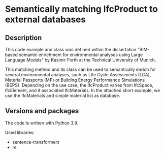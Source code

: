 # Semantically matching IfcProduct to external databases

## Description
This code example and class was defined within the dissertation 
"BIM-based semantic enrichment for environmental analyses using Large Language Models" 
by Kasimir Forth at the Technical University of Munich.

This matching method and its class can be used to semantically enrich for several environmental analyses, 
such as Life Cycle Assessments (LCA), Material Passports (MP) or Building Energy Performance Simulations (BEPS).
Depending on the use case, the IfcProduct varies from IfcSpace, IfcElement, and it associated IfcMaterials.
In the attached short example, we use the IfcMaterials and simple material list as database.


## Versions and packages
The code is written with Python 3.9.

Used libraries:
- sentence-transformers 
- re
